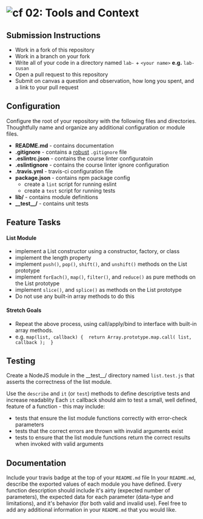 ![cf](https://i.imgur.com/7v5ASc8.png) 02: Tools and Context
======

## Submission Instructions
* Work in a fork of this repository
* Work in a branch on your fork
* Write all of your code in a directory named `lab-` + `<your name>` **e.g.** `lab-susan`
* Open a pull request to this repository
* Submit on canvas a question and observation, how long you spent, and a link to your pull request

## Configuration
Configure the root of your repository with the following files and directories. Thoughtfully name and organize any additional configuration or module files.
* **README.md** - contains documentation
* **.gitignore** - contains a [robust](http://gitignore.io) `.gitignore` file
* **.eslintrc.json** - contains the course linter configuratoin
* **.eslintignore** - contains the course linter ignore configuration
* **.travis.yml** - travis-ci configuration file
* **package.json** - contains npm package config
  * create a `lint` script for running eslint
  * create a `test` script for running tests
* **lib/** - contains module definitions
* **\_\_test\_\_/** - contains unit tests

## Feature Tasks

#### List Module
  * implement a List constructor using a constructor, factory, or class
  * implement the length property
  * implement `push()`, `pop()`, `shift()`, and `unshift()` methods on the List prototype
  * implement `forEach()`, `map()`, `filter()`, and `reduce()` as pure methods on the List prototype
  * implement `slice()`, and `splice()` as methods on the List prototype
  * Do not use any built-in array methods to do this
  
#### Stretch Goals
  * Repeat the above process, using call/apply/bind to interface with built-in array methods.
  * e.g.
  `map(list, callback) { 
    return Array.prototype.map.call( list, callback ); 
  }`

## Testing
Create a NodeJS module in the \_\_test\_\_/ directory named `list.test.js` that asserts the correctness of the list module.

Use the `describe` and `it` (or `test`) methods to define descriptive tests and increase readablity
Each `it` callback should aim to test a small, well defined, feature of a function - this may include:
  * tests that ensure the list module functions correctly with error-check parameters
  * tests that the correct errors are thrown with invalid arguments exist
  * tests to ensure that the list module functions return the correct results when invoked with valid arguments

##  Documentation
Include your travis badge at the top of your `README.md` file
In your `README.md`, describe the exported values of each module you have defined. Every function description should include it's airty (expected number of parameters), the expected data for each parameter (data-type and limitations), and it's behavior (for both valid and invalid use). Feel free to add any additional information in your `README.md` that you would like.